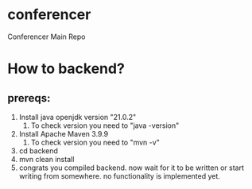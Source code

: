 # conferencer
Conferencer Main Repo

# How to backend?
## prereqs:
1. Install java openjdk version "21.0.2"
   1. To check version you need to "java -version"
2. Install Apache Maven 3.9.9
    1. To check version you need to "mvn -v"
3. cd backend
4. mvn clean install
5. congrats you compiled backend. now wait for it to be written or start writing from somewhere. no functionality is implemented yet. 
